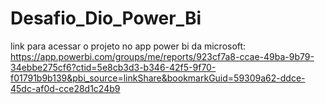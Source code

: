 # Desafio_Dio_Power_Bi

link para acessar o projeto no app power bi da microsoft:
https://app.powerbi.com/groups/me/reports/923cf7a8-ccae-49ba-9b79-34ebbe275cf6?ctid=5e8cb3d3-b346-42f5-9f70-f01791b9b139&pbi_source=linkShare&bookmarkGuid=59309a62-ddce-45dc-af0d-cce28d1c24b9
